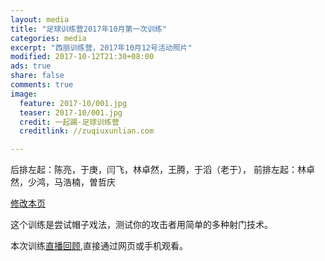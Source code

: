 ```yaml
---
layout: media
title: "足球训练营2017年10月第一次训练"
categories: media
excerpt: "西丽训练营，2017年10月12号活动照片"
modified: 2017-10-12T21:30+08:00
ads: true
share: false
comments: true
image:
  feature: 2017-10/001.jpg
  teaser: 2017-10/001.jpg
  credit: 一起踢·足球训练营
  creditlink: //zuqiuxunlian.com

---
```

后排左起：陈亮，于庚，闫飞，林卓然，王腾，于滔（老于），
前排左起：林卓然，少鸿，马浩楠，曽哲庆


<a href="https://github.com/zuqiuxunlian/zuqiuxunlian/edit/gh-pages/_posts/media/2017-10-12-training-20171012.md" class="btn-info">修改本页</a>

这个训练是尝试帽子戏法，测试你的攻击者用简单的多种射门技术。

本次训练[直播回顾](https://mlive19.inke.cn/share/live.html?uid=56096085&liveid=1507806896114069&ctime=1507806896&share_uid=56096085&share_time=1508328054&share_from=),直接通过网页或手机观看。
